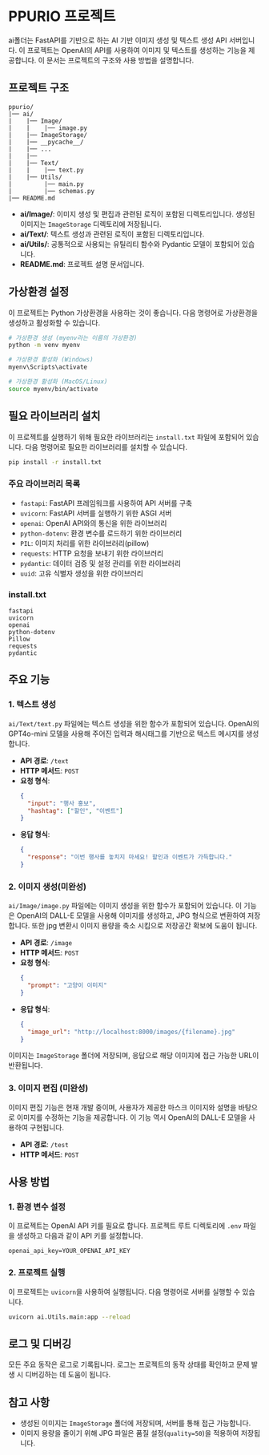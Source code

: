 # PPURIO 프로젝트

ai폴더는 FastAPI를 기반으로 하는 AI 기반 이미지 생성 및 텍스트 생성 API 서버입니다. 이 프로젝트는 OpenAI의 API를 사용하여 이미지 및 텍스트를 생성하는 기능을 제공합니다. 이 문서는 프로젝트의 구조와 사용 방법을 설명합니다.

## 프로젝트 구조

```
ppurio/
|── ai/
|    |── Image/
|    |    |── image.py
|    |── ImageStorage/
|    |── __pycache__/
|    |── ...
|    |──
|    |── Text/
|    |    |── text.py
|    |── Utils/
|         |── main.py
|         |── schemas.py
|── README.md
```

- **ai/Image/**: 이미지 생성 및 편집과 관련된 로직이 포함된 디렉토리입니다. 생성된 이미지는 `ImageStorage` 디렉토리에 저장됩니다.
- **ai/Text/**: 텍스트 생성과 관련된 로직이 포함된 디렉토리입니다.
- **ai/Utils/**: 공통적으로 사용되는 유틸리티 함수와 Pydantic 모델이 포함되어 있습니다.
- **README.md**: 프로젝트 설명 문서입니다.

## 가상환경 설정

이 프로젝트는 Python 가상환경을 사용하는 것이 좋습니다. 다음 명령어로 가상환경을 생성하고 활성화할 수 있습니다.

```bash
# 가상환경 생성 (myenv라는 이름의 가상환경)
python -m venv myenv

# 가상환경 활성화 (Windows)
myenv\Scripts\activate

# 가상환경 활성화 (MacOS/Linux)
source myenv/bin/activate
```

## 필요 라이브러리 설치

이 프로젝트를 실행하기 위해 필요한 라이브러리는 `install.txt` 파일에 포함되어 있습니다. 다음 명령어로 필요한 라이브러리를 설치할 수 있습니다.

```bash
pip install -r install.txt
```

### 주요 라이브러리 목록

- `fastapi`: FastAPI 프레임워크를 사용하여 API 서버를 구축
- `uvicorn`: FastAPI 서버를 실행하기 위한 ASGI 서버
- `openai`: OpenAI API와의 통신을 위한 라이브러리
- `python-dotenv`: 환경 변수를 로드하기 위한 라이브러리
- `PIL`: 이미지 처리를 위한 라이브러리(pillow)
- `requests`: HTTP 요청을 보내기 위한 라이브러리
- `pydantic`: 데이터 검증 및 설정 관리를 위한 라이브러리
- `uuid`: 고유 식별자 생성을 위한 라이브러리

### install.txt

```
fastapi
uvicorn
openai
python-dotenv
Pillow
requests
pydantic
```

## 주요 기능

### 1. 텍스트 생성

`ai/Text/text.py` 파일에는 텍스트 생성을 위한 함수가 포함되어 있습니다. OpenAI의 GPT4o-mini 모델을 사용해 주어진 입력과 해시태그를 기반으로 텍스트 메시지를 생성합니다.

- **API 경로**: `/text`
- **HTTP 메서드**: `POST`
- **요청 형식**:
  ```json
  {
    "input": "행사 홍보",
    "hashtag": ["할인", "이벤트"]
  }
  ```
- **응답 형식**:
  ```json
  {
    "response": "이번 행사를 놓치지 마세요! 할인과 이벤트가 가득합니다."
  }
  ```

### 2. 이미지 생성(미완성)

`ai/Image/image.py` 파일에는 이미지 생성을 위한 함수가 포함되어 있습니다. 이 기능은 OpenAI의 DALL-E 모델을 사용해 이미지를 생성하고, JPG 형식으로 변환하여 저장합니다. 또한 jpg 변환시 이미지 용량을 축소 시킴으로 저장공간 확보에 도움이 됩니다.

- **API 경로**: `/image`
- **HTTP 메서드**: `POST`
- **요청 형식**:
  ```json
  {
    "prompt": "고양이 이미지"
  }
  ```
- **응답 형식**:
  ```json
  {
    "image_url": "http://localhost:8000/images/{filename}.jpg"
  }
  ```

이미지는 `ImageStorage` 폴더에 저장되며, 응답으로 해당 이미지에 접근 가능한 URL이 반환됩니다.

### 3. 이미지 편집 (미완성)

이미지 편집 기능은 현재 개발 중이며, 사용자가 제공한 마스크 이미지와 설명을 바탕으로 이미지를 수정하는 기능을 제공합니다. 이 기능 역시 OpenAI의 DALL-E 모델을 사용하여 구현됩니다.

- **API 경로**: `/test`
- **HTTP 메서드**: `POST`

## 사용 방법

### 1. 환경 변수 설정

이 프로젝트는 OpenAI API 키를 필요로 합니다. 프로젝트 루트 디렉토리에 `.env` 파일을 생성하고 다음과 같이 API 키를 설정합니다.

```
openai_api_key=YOUR_OPENAI_API_KEY
```

### 2. 프로젝트 실행

이 프로젝트는 `uvicorn`을 사용하여 실행됩니다. 다음 명령어로 서버를 실행할 수 있습니다.

```bash
uvicorn ai.Utils.main:app --reload
```

## 로그 및 디버깅

모든 주요 동작은 로그로 기록됩니다. 로그는 프로젝트의 동작 상태를 확인하고 문제 발생 시 디버깅하는 데 도움이 됩니다.

## 참고 사항

- 생성된 이미지는 `ImageStorage` 폴더에 저장되며, 서버를 통해 접근 가능합니다.
- 이미지 용량을 줄이기 위해 JPG 파일은 품질 설정(`quality=50`)을 적용하여 저장됩니다.
